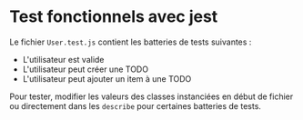 # Test fonctionnels avec jest

Le fichier `User.test.js` contient les batteries de tests suivantes :
- L'utilisateur est valide
- L'utilisateur peut créer une TODO
- L'utilisateur peut ajouter un item à une TODO

Pour tester, modifier les valeurs des classes instanciées en début de fichier ou directement dans les `describe` pour certaines batteries de tests. 
